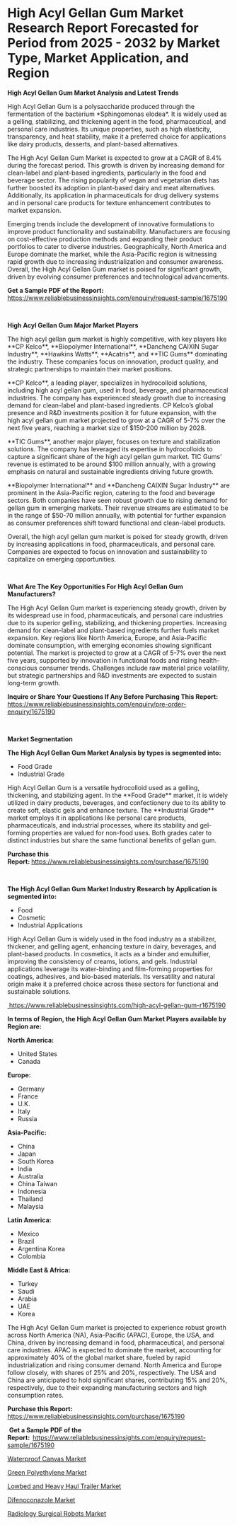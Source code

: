 <p><h1>High Acyl Gellan Gum Market Research Report Forecasted for Period from 2025 -  2032 by Market Type, Market Application, and Region</h1></p><p><strong>High Acyl Gellan Gum Market Analysis and Latest Trends</strong></p>
<p><p>High Acyl Gellan Gum is a polysaccharide produced through the fermentation of the bacterium *Sphingomonas elodea*. It is widely used as a gelling, stabilizing, and thickening agent in the food, pharmaceutical, and personal care industries. Its unique properties, such as high elasticity, transparency, and heat stability, make it a preferred choice for applications like dairy products, desserts, and plant-based alternatives.</p><p>The High Acyl Gellan Gum Market is expected to grow at a CAGR of 8.4% during the forecast period. This growth is driven by increasing demand for clean-label and plant-based ingredients, particularly in the food and beverage sector. The rising popularity of vegan and vegetarian diets has further boosted its adoption in plant-based dairy and meat alternatives. Additionally, its application in pharmaceuticals for drug delivery systems and in personal care products for texture enhancement contributes to market expansion.</p><p>Emerging trends include the development of innovative formulations to improve product functionality and sustainability. Manufacturers are focusing on cost-effective production methods and expanding their product portfolios to cater to diverse industries. Geographically, North America and Europe dominate the market, while the Asia-Pacific region is witnessing rapid growth due to increasing industrialization and consumer awareness. Overall, the High Acyl Gellan Gum market is poised for significant growth, driven by evolving consumer preferences and technological advancements.</p></p>
<p><strong>Get a Sample PDF of the Report:&nbsp;</strong> <a href="https://www.reliablebusinessinsights.com/enquiry/request-sample/1675190?utm_campaign=1117&utm_medium=2&utm_source=Github&utm_content=ia&utm_term=26012025&utm_id=high-acyl-gellan-gum">https://www.reliablebusinessinsights.com/enquiry/request-sample/1675190</a></p>
<p>&nbsp;</p>
<p><strong>High Acyl Gellan Gum Major Market Players</strong></p>
<p><p>The high acyl gellan gum market is highly competitive, with key players like **CP Kelco**, **Biopolymer International**, **Dancheng CAIXIN Sugar Industry**, **Hawkins Watts**, **Acatris**, and **TIC Gums** dominating the industry. These companies focus on innovation, product quality, and strategic partnerships to maintain their market positions.</p><p>**CP Kelco**, a leading player, specializes in hydrocolloid solutions, including high acyl gellan gum, used in food, beverage, and pharmaceutical industries. The company has experienced steady growth due to increasing demand for clean-label and plant-based ingredients. CP Kelco’s global presence and R&D investments position it for future expansion, with the high acyl gellan gum market projected to grow at a CAGR of 5-7% over the next five years, reaching a market size of $150-200 million by 2028.</p><p>**TIC Gums**, another major player, focuses on texture and stabilization solutions. The company has leveraged its expertise in hydrocolloids to capture a significant share of the high acyl gellan gum market. TIC Gums’ revenue is estimated to be around $100 million annually, with a growing emphasis on natural and sustainable ingredients driving future growth.</p><p>**Biopolymer International** and **Dancheng CAIXIN Sugar Industry** are prominent in the Asia-Pacific region, catering to the food and beverage sectors. Both companies have seen robust growth due to rising demand for gellan gum in emerging markets. Their revenue streams are estimated to be in the range of $50-70 million annually, with potential for further expansion as consumer preferences shift toward functional and clean-label products.</p><p>Overall, the high acyl gellan gum market is poised for steady growth, driven by increasing applications in food, pharmaceuticals, and personal care. Companies are expected to focus on innovation and sustainability to capitalize on emerging opportunities.</p></p>
<p>&nbsp;</p>
<p><strong>What Are The Key Opportunities For High Acyl Gellan Gum Manufacturers?</strong></p>
<p><p>The High Acyl Gellan Gum market is experiencing steady growth, driven by its widespread use in food, pharmaceuticals, and personal care industries due to its superior gelling, stabilizing, and thickening properties. Increasing demand for clean-label and plant-based ingredients further fuels market expansion. Key regions like North America, Europe, and Asia-Pacific dominate consumption, with emerging economies showing significant potential. The market is projected to grow at a CAGR of 5-7% over the next five years, supported by innovation in functional foods and rising health-conscious consumer trends. Challenges include raw material price volatility, but strategic partnerships and R&D investments are expected to sustain long-term growth.</p></p>
<p><strong>Inquire or Share Your Questions If Any Before Purchasing This Report:</strong> <a href="https://www.reliablebusinessinsights.com/enquiry/pre-order-enquiry/1675190?utm_campaign=1117&utm_medium=2&utm_source=Github&utm_content=ia&utm_term=26012025&utm_id=high-acyl-gellan-gum">https://www.reliablebusinessinsights.com/enquiry/pre-order-enquiry/1675190</a></p>
<p>&nbsp;</p>
<p><strong>Market Segmentation</strong></p>
<p><strong>The High Acyl Gellan Gum Market Analysis by types is segmented into:</strong></p>
<p><ul><li>Food Grade</li><li>Industrial Grade</li></ul></p>
<p><p>High Acyl Gellan Gum is a versatile hydrocolloid used as a gelling, thickening, and stabilizing agent. In the **Food Grade** market, it is widely utilized in dairy products, beverages, and confectionery due to its ability to create soft, elastic gels and enhance texture. The **Industrial Grade** market employs it in applications like personal care products, pharmaceuticals, and industrial processes, where its stability and gel-forming properties are valued for non-food uses. Both grades cater to distinct industries but share the same functional benefits of gellan gum.</p></p>
<p><strong>Purchase this Report:&nbsp;</strong><a href="https://www.reliablebusinessinsights.com/purchase/1675190?utm_campaign=1117&utm_medium=2&utm_source=Github&utm_content=ia&utm_term=26012025&utm_id=high-acyl-gellan-gum">https://www.reliablebusinessinsights.com/purchase/1675190</a></p>
<p>&nbsp;</p>
<p><strong>The High Acyl Gellan Gum Market Industry Research by Application is segmented into:</strong></p>
<p><ul><li>Food</li><li>Cosmetic</li><li>Industrial Applications</li></ul></p>
<p><p>High Acyl Gellan Gum is widely used in the food industry as a stabilizer, thickener, and gelling agent, enhancing texture in dairy, beverages, and plant-based products. In cosmetics, it acts as a binder and emulsifier, improving the consistency of creams, lotions, and gels. Industrial applications leverage its water-binding and film-forming properties for coatings, adhesives, and bio-based materials. Its versatility and natural origin make it a preferred choice across these sectors for functional and sustainable solutions.</p></p>
<p><a href="https://www.reliablebusinessinsights.com/high-acyl-gellan-gum-r1675190?utm_campaign=1117&utm_medium=2&utm_source=Github&utm_content=ia&utm_term=26012025&utm_id=high-acyl-gellan-gum">&nbsp;https://www.reliablebusinessinsights.com/high-acyl-gellan-gum-r1675190</a></p>
<p><strong>In terms of Region, the High Acyl Gellan Gum Market Players available by Region are:</strong></p>
<p>
    <p> <strong> North America: </strong>
        <ul>
            <li>United States</li>
            <li>Canada</li>
        </ul>
        </p> 
    <p> <strong> Europe: </strong>
        <ul>
            <li>Germany</li>
            <li>France</li>
            <li>U.K.</li>
            <li>Italy</li>
            <li>Russia</li>
        </ul>
        </p> 
    <p> <strong> Asia-Pacific: </strong>
        <ul>
            <li>China</li>
            <li>Japan</li>
            <li>South Korea</li>
            <li>India</li>
            <li>Australia</li>
            <li>China Taiwan</li>
            <li>Indonesia</li>
            <li>Thailand</li>
            <li>Malaysia</li>
        </ul>
        </p> 
    <p> <strong> Latin America: </strong>
        <ul>
            <li>Mexico</li>
            <li>Brazil</li>
            <li>Argentina Korea</li>
            <li>Colombia</li>
        </ul>
        </p> 
    <p> <strong> Middle East & Africa: </strong>
        <ul>
            <li>Turkey</li>
            <li>Saudi</li>
            <li>Arabia</li>
            <li>UAE</li>
            <li>Korea</li>
        </ul>
    </p>
    </p>
<p><p>The High Acyl Gellan Gum market is projected to experience robust growth across North America (NA), Asia-Pacific (APAC), Europe, the USA, and China, driven by increasing demand in food, pharmaceutical, and personal care industries. APAC is expected to dominate the market, accounting for approximately 40% of the global market share, fueled by rapid industrialization and rising consumer demand. North America and Europe follow closely, with shares of 25% and 20%, respectively. The USA and China are anticipated to hold significant shares, contributing 15% and 20%, respectively, due to their expanding manufacturing sectors and high consumption rates.</p></p>
<p><strong>Purchase this Report: </strong><a href="https://www.reliablebusinessinsights.com/purchase/1675190?utm_campaign=1117&utm_medium=2&utm_source=Github&utm_content=ia&utm_term=26012025&utm_id=high-acyl-gellan-gum">https://www.reliablebusinessinsights.com/purchase/1675190</a></p>
<p>&nbsp;<strong>Get a Sample PDF of the Report:&nbsp;&nbsp;</strong><a href="https://www.reliablebusinessinsights.com/enquiry/request-sample/1675190?utm_campaign=1117&utm_medium=2&utm_source=Github&utm_content=ia&utm_term=26012025&utm_id=high-acyl-gellan-gum">https://www.reliablebusinessinsights.com/enquiry/request-sample/1675190</a></p>
<p><strong></strong></p>
<p><p><a href="https://github.com/jerhoskinson197676/Market-Research-Report-List-1/blob/main/waterproof-canvas-market.md?utm_campaign=1117&utm_medium=2&utm_source=Github&utm_content=ia&utm_term=26012025&utm_id=high-acyl-gellan-gum">Waterproof Canvas Market</a></p><p><a href="https://www.linkedin.com/pulse/green-polyethylene-market-analysis-report-2025-2032-key-insights-ynyvc?utm_campaign=1117&utm_medium=2&utm_source=Github&utm_content=ia&utm_term=26012025&utm_id=high-acyl-gellan-gum">Green Polyethylene Market</a></p><p><a href="https://www.linkedin.com/pulse/trend-analysis-lowbed-heavy-haul-trailer-market-expected-growth-lfpje?utm_campaign=1117&utm_medium=2&utm_source=Github&utm_content=ia&utm_term=26012025&utm_id=high-acyl-gellan-gum">Lowbed and Heavy Haul Trailer Market</a></p><p><a href="https://github.com/JosephineMcguire65/Market-Research-Report-List-1/blob/main/difenoconazole-market.md?utm_campaign=1117&utm_medium=2&utm_source=Github&utm_content=ia&utm_term=26012025&utm_id=high-acyl-gellan-gum">Difenoconazole Market</a></p><p><a href="https://www.linkedin.com/pulse/market-expansion-insights-radiology-surgical-robots-projected-s7yye?utm_campaign=1117&utm_medium=2&utm_source=Github&utm_content=ia&utm_term=26012025&utm_id=high-acyl-gellan-gum">Radiology Surgical Robots Market</a></p></p>